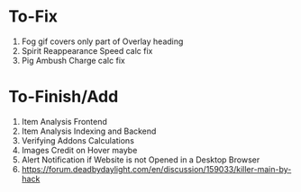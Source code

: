 # To-Fix

1) Fog gif covers only part of Overlay heading
2) Spirit Reappearance Speed calc fix
3) Pig Ambush Charge calc fix

# To-Finish/Add

1) Item Analysis Frontend
2) Item Analysis Indexing and Backend
3) Verifying Addons Calculations
4) Images Credit on Hover maybe
5) Alert Notification if Website is not Opened in a Desktop Browser
6)  https://forum.deadbydaylight.com/en/discussion/159033/killer-main-by-hack

